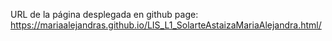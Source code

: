 URL de la página desplegada en github page:
https://mariaalejandras.github.io/LIS_L1_SolarteAstaizaMariaAlejandra.html/
